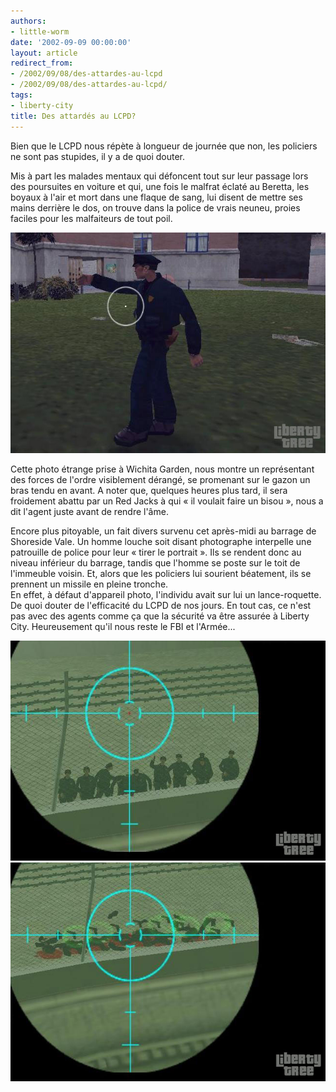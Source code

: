 ```yaml
---
authors:
- little-worm
date: '2002-09-09 00:00:00'
layout: article
redirect_from:
- /2002/09/08/des-attardes-au-lcpd
- /2002/09/08/des-attardes-au-lcpd/
tags:
- liberty-city
title: Des attardés au LCPD?
---
```



Bien que le LCPD nous répète à longueur de journée que non, les policiers ne sont pas stupides, il y a de quoi douter.

Mis à part les malades mentaux qui défoncent tout sur leur passage lors des poursuites en voiture et qui, une fois le malfrat éclaté au Beretta, les boyaux à l'air et mort dans une flaque de sang, lui disent de mettre ses mains derrière le dos, on trouve dans la police de vrais neuneu, proies faciles pour les malfaiteurs de tout poil.

![](/content/images/v1/user6/flicneuneu.jpg)

Cette photo étrange prise à Wichita Garden, nous montre un représentant des forces de l'ordre visiblement dérangé, se promenant sur le gazon un bras tendu en avant. A noter que, quelques heures plus tard, il sera froidement abattu par un Red Jacks à qui « il voulait faire un bisou », nous a dit l'agent juste avant de rendre l'âme.

Encore plus pitoyable, un fait divers survenu cet après-midi au barrage de Shoreside Vale. Un homme louche soit disant photographe interpelle une patrouille de police pour leur « tirer le portrait ». Ils se rendent donc au niveau inférieur du barrage, tandis que l'homme se poste sur le toit de l'immeuble voisin. Et, alors que les policiers lui sourient béatement, ils se prennent un missile en pleine tronche.  
En effet, à défaut d'appareil photo, l'individu avait sur lui un lance-roquette. De quoi douter de l'efficacité du LCPD de nos jours. En tout cas, ce n'est pas avec des agents comme ça que la sécurité va être assurée à Liberty City. Heureusement qu'il nous reste le FBI et l'Armée...

![](/content/images/v1/user6/flicneuneu2.jpg)
![](/content/images/v1/user6/flicneuneu3.jpg)